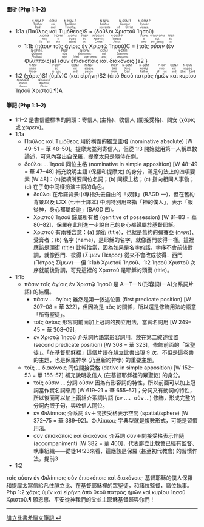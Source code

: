 #### 圖析 (Php 1:1–2)

- <rt>1:1a</rt> (<RUBY><ruby><ruby>Παῦλος<rt>Paul</rt></ruby><rt>Παῦλος</rt></ruby><rt>N-NSM-P</rt></RUBY> <RUBY><ruby><ruby>καὶ<rt>and</rt></ruby><rt>καί</rt></ruby><rt>CONJ</rt></RUBY> <RUBY><ruby><ruby>Τιμόθεος<rt>Timothy,</rt></ruby><rt>Τιμόθεος</rt></ruby><rt>N-NSM-P</rt></RUBY>)S = (<RUBY><ruby><ruby>δοῦλοι<rt>servants</rt></ruby><rt>δοῦλος</rt></ruby><rt>N-NPM</rt></RUBY> <RUBY><ruby><ruby>Χριστοῦ<rt>of Christ</rt></ruby><rt>Χριστός</rt></ruby><rt>N-GSM-T</rt></RUBY> <RUBY><ruby><ruby>Ἰησοῦ<rt>Jesus,</rt></ruby><rt>Ἰησοῦς</rt></ruby><rt>N-GSM-P</rt></RUBY>)
	- <rt>1:1b</rt> (<RUBY><ruby><ruby>πᾶσιν<rt>To all</rt></ruby><rt>πᾶς</rt></ruby><rt>A-DPM</rt></RUBY> <RUBY><ruby><ruby>τοῖς<rt>the</rt></ruby><rt>ὁ</rt></ruby><rt>T-DPM</rt></RUBY> <RUBY><ruby><ruby>ἁγίοις<rt>saints</rt></ruby><rt>ἅγιος</rt></ruby><rt>A-DPM</rt></RUBY> <RUBY><ruby><ruby>ἐν<rt>in</rt></ruby><rt>ἐν</rt></ruby><rt>PREP</rt></RUBY> <RUBY><ruby><ruby>Χριστῷ<rt>Christ</rt></ruby><rt>Χριστός</rt></ruby><rt>N-DSM-T</rt></RUBY> <RUBY><ruby><ruby>Ἰησοῦ<rt>Jesus</rt></ruby><rt>Ἰησοῦς</rt></ruby><rt>N-DSM-P</rt></RUBY>)C = {<RUBY><ruby><ruby>τοῖς<rt>who</rt></ruby><rt>ὁ</rt></ruby><rt>T-DPM</rt></RUBY> <RUBY><ruby><ruby>*οὖσιν*<rt>are being</rt></ruby><rt>εἰμί</rt></ruby><rt>V-PAP-DPM</rt></RUBY> <rt>(</rt><RUBY><ruby><ruby>ἐν<rt>in</rt></ruby><rt>ἐν</rt></ruby><rt>PREP</rt></RUBY> <RUBY><ruby><ruby>Φιλίπποις<rt>Phplippi,</rt></ruby><rt>Φίλιπποι</rt></ruby><rt>N-DPM-L</rt></RUBY><rt>)a1</rt> (<RUBY><ruby><ruby>σὺν<rt>with</rt></ruby><rt>σύν</rt></ruby><rt>PREP</rt></RUBY> <RUBY><ruby><ruby>ἐπισκόποις<rt>[the] overseers</rt></ruby><rt>ἐπίσκοπος</rt></ruby><rt>N-DPM</rt></RUBY> <RUBY><ruby><ruby>καὶ<rt>and</rt></ruby><rt>καί</rt></ruby><rt>CONJ</rt></RUBY> <RUBY><ruby><ruby>διακόνοις·<rt>deacons:</rt></ruby><rt>διάκονος</rt></ruby><rt>N-DPM</rt></RUBY><rt>)a2</rt> } 
- <rt>1:2</rt> (<RUBY><ruby><ruby>χάρις<rt>Grace</rt></ruby><rt>χάρις</rt></ruby><rt>N-NSF</rt></RUBY>)S1 (<RUBY><ruby><ruby>ὑμῖν<rt>to you</rt></ruby><rt>σύ</rt></ruby><rt>P-2DP</rt></RUBY>)C (<RUBY><ruby><ruby>καὶ<rt>and</rt></ruby><rt>καί</rt></ruby><rt>CONJ</rt></RUBY> <RUBY><ruby><ruby>εἰρήνη<rt>peace</rt></ruby><rt>εἰρήνη</rt></ruby><rt>N-NSF</rt></RUBY>)S2 (<RUBY><ruby><ruby>ἀπὸ<rt>from</rt></ruby><rt>ἀπό</rt></ruby><rt>PREP</rt></RUBY> <RUBY><ruby><ruby>θεοῦ<rt>God</rt></ruby><rt>θεός</rt></ruby><rt>N-GSM</rt></RUBY> <RUBY><ruby><ruby>πατρὸς<rt>Father</rt></ruby><rt>πατήρ</rt></ruby><rt>N-GSM</rt></RUBY> <RUBY><ruby><ruby>ἡμῶν<rt>of us</rt></ruby><rt>ἐγώ</rt></ruby><rt>P-1GP</rt></RUBY> <RUBY><ruby><ruby>καὶ<rt>and</rt></ruby><rt>καί</rt></ruby><rt>CONJ</rt></RUBY> <RUBY><ruby><ruby>κυρίου<rt>[the] Lord</rt></ruby><rt>κύριος</rt></ruby><rt>N-GSM</rt></RUBY> <RUBY><ruby><ruby>Ἰησοῦ<rt>Jesus</rt></ruby><rt>Ἰησοῦς</rt></ruby><rt>N-GSM-P</rt></RUBY> <RUBY><ruby><ruby>Χριστοῦ.¶<rt>Christ.</rt></ruby><rt>Χριστός</rt></ruby><rt>N-GSM-T</rt></RUBY>)A 

#### 筆記 (Php 1:1–2)

- 1:1–2 是書信體標準的開頭：寄信人 (主格)、收信人 (間接受格)、問安 (χάρις 或 χάρειν)。
- 1:1a
	- Παῦλος καὶ Τιμόθεος 用於稱謂的獨立主格 (nominative absolute) [W 49–51 = 華 48–50]。提摩太並列寄信人，但從 1:3 開始就用第一人稱單數論述，可見內容出自保羅，提摩太只是隨侍在側。
	- δοῦλοι ... Ἰησοῦ 同位主格 (nominative in simple apposition) [W 48–49 = 華 47–48] 補充說明主語 (保羅和提摩太) 的身分，滿足句法上的四項要素 [W 48]：(a)接續所要同位名詞；(b) 同樣主格；(c) 指向相同人事物；(d) 在子句中同樣扮演主語的角色。
		- δοῦλοι 在希羅背景中專指失去自由的「奴隸」(BAGD 一)，但在舊約背景以及 LXX (七十士譯本) 中則特別用來指「神的僕人」，表示「服從神，身心都屬於祂」(BAGD 四)。
		- Χριστοῦ Ἰησοῦ 歸屬所有格 (genitive of possession) [W 81–83 = 華 80–82]，保羅在此則進一步說自己的身心都歸屬於基督耶穌。
		- Χριστοῦ 有兩種含意：(a) 頭銜 (title)，也就是舊約的彌賽亞 (מָשִׁיחַ)、受膏者；(b) 名字 (name)，是耶穌的名字，就像西門彼得一樣。這裡應該是頭銜 (title) 比較恰當，因為如果是名字的話，字序不會前後對調，就像西門．彼得 (Σίμων Πέτρος) 從來不會改成彼得．西門 (Πέτρος Σίμων)──但 1:1ab Χριστοῦ Ἰησοῦ、1:2 Ἰησοῦ Χριστοῦ 次序就前後對調，可見這裡的 Χριστοῦ 是耶穌的頭銜 (title)。
- 1:1b
	- πᾶσιν τοῖς ἁγίοις ἐν Χριστῷ Ἰησοῦ 是 A—T—N(形容詞)—A(介系詞片語) 的結構。
		- πᾶσιν ... ἁγίοις 雖然是第一敘述位置 (first predicate position) [W 307–08 = 華 322]，但因為是 πᾶς 的關係，所以還是修飾用法的語意「所有聖徒」。
		- τοῖς ἁγίοις 形容詞前面加上冠詞的獨立用法，當實名詞用 [W 249–45 = 華 308–09]。
		-  ἐν Χριστῷ Ἰησοῦ 介系詞片語當形容詞用，放在第二敘述位置 (second predicate position) [W 308 = 華 323]，修飾前面的「眾聖徒」。「在基督耶穌裡」這個片語在腓立比書出現 9 次，不但是這卷書的主題，也是保羅神學 (乃至新約神學) 的重要主題。
	- τοῖς ... διακόνοις 同位間接受格 (dative in simple apposition) [W 152–53 = 華 156–57] 補充說明收信人 (在基督耶穌裡的眾聖徒) 的身分。
		- τοῖς οὖσιν ... 分詞 οὖσιν 因為有形容詞的特性，所以前面可以加上冠詞當作實名詞來用 [W 619–21 = 華 655–57]；分詞又有動詞的特性，所以後面可以加上兩組介系詞片語 (ἐν ...、σὺν ...) 修飾，形成完整的分詞內嵌子句，與收信人同位。
		- ἐν Φιλίπποις 介系詞 ἐν＋間接受格表示空間 (spatial/sphere) [W 372–75 = 華 389–92]。Φιλίπποις 字典型就是複數形式，可能是習慣用法。
		- σὺν ἐπισκόποις καὶ διακόνοις 介系詞 σὺν＋間接受格表示伴隨 (accompaniment) [W 382 = 華 400]，代表腓立比教會已經有監督、執事組織——從徒14:23來看，這應該是保羅 (甚至初代教會) 的習慣作法，提前3
-  1:2




τοῖς οὖσιν ἐν Φιλίπποις σὺν ἐπισκόποις καὶ διακόνοις· 基督耶穌的僕人保羅和提摩太寫信給凡住腓立比、在基督耶穌裡的眾聖徒，和諸位監督，諸位執事。 Php 1:2 χάρις ὑμῖν καὶ εἰρήνη ἀπὸ θεοῦ πατρὸς ἡμῶν καὶ κυρίου Ἰησοῦ Χριστοῦ.¶ 願恩惠、平安從神我們的父並主耶穌基督歸與你們！ 

---
[腓立比書希臘文筆記  ↵](Phplippians-Notes.md)

